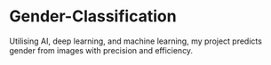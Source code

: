 # Gender-Classification
Utilising AI, deep learning, and machine learning, my project predicts gender from images with precision and efficiency.
